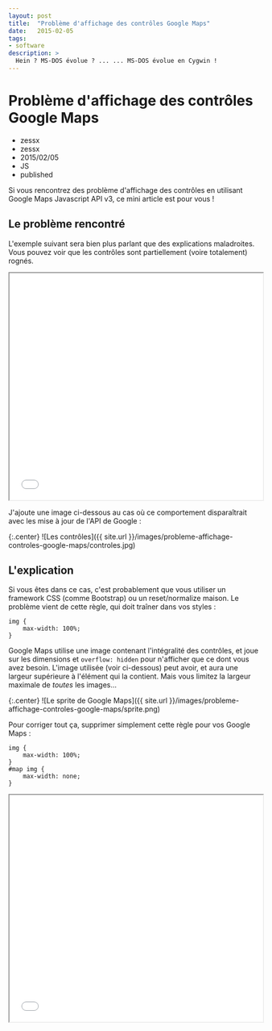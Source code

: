 ```yaml
---
layout: post
title:  "Problème d'affichage des contrôles Google Maps"
date:   2015-02-05
tags: 
- software
description: >
  Hein ? MS-DOS évolue ? ... ... MS-DOS évolue en Cygwin !
---
```

# Problème d'affichage des contrôles Google Maps
- zessx
- zessx
- 2015/02/05
- JS
- published
	
Si vous rencontrez des problème d'affichage des contrôles en utilisant Google Maps Javascript API v3, ce mini article est pour vous !

## Le problème rencontré

L'exemple suivant sera bien plus parlant que des explications maladroites. Vous pouvez voir que les contrôles sont partiellement (voire totalement) rognés.

<center><iframe src="{{ site.url }}/demos/probleme-affichage-controles-google-maps/index.html" width="100%" height="450"></iframe></center>

J'ajoute une image ci-dessous au cas où ce comportement disparaîtrait avec les mise à jour de l'API de Google :

{:.center}
![Les contrôles]({{ site.url }}/images/probleme-affichage-controles-google-maps/controles.jpg)

## L'explication

Si vous êtes dans ce cas, c'est probablement que vous utiliser un framework CSS (comme Bootstrap) ou un reset/normalize maison. Le problème vient de cette règle, qui doit traîner dans vos styles :

    img {
        max-width: 100%;
    }

Google Maps utilise une image contenant l'intégralité des contrôles, et joue sur les dimensions et `overflow: hidden` pour n'afficher que ce dont vous avez besoin. L'image utilisée (voir ci-dessous) peut avoir, et aura une largeur supérieure à l'élément qui la contient. Mais vous limitez la largeur maximale de *toutes* les images...

{:.center}
![Le sprite de Google Maps]({{ site.url }}/images/probleme-affichage-controles-google-maps/sprite.png)

Pour corriger tout ça, supprimer simplement cette règle pour vos Google Maps :

    img {
        max-width: 100%;
    }
    #map img {
        max-width: none;
    }

<center><iframe src="{{ site.url }}/demos/probleme-affichage-controles-google-maps/fixed.html" width="100%" height="450"></iframe></center>
